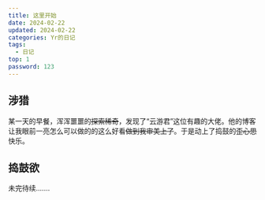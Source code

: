 ```yaml
---
title: 这里开始
date: 2024-02-22
updated: 2024-02-22
categories: Yr的日记
tags:
  - 日记
top: 1
password: 123
---
```


## 涉猎

某一天的早餐，浑浑噩噩的~~探索稀奇~~，发现了“云游君”这位有趣的大佬。他的博客让我眼前一亮怎么可以做的的这么好看~~做到我审美上了~~。于是动上了捣鼓的~~歪心思~~快乐。
<!-- more -->

## 捣鼓欲

未完待续.......